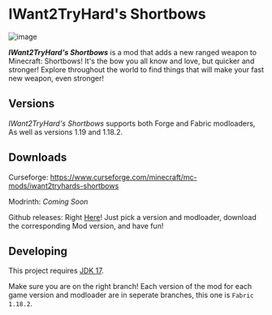 # IWant2TryHard's Shortbows

![image](https://raw.githubusercontent.com/MyNameTsThad/IW2THs-Shortbows/forge-119/.github/IWant2TryHard's%20Shortbows%20Banner.png "IWant2TryHard's Shortbows")

***IWant2TryHard's Shortbows*** is a mod that adds a new ranged weapon to Minecraft: Shortbows! It's the bow you all know and love, but quicker and stronger!
Explore throughout the world to find things that will make your fast new weapon, even stronger!

## Versions
*IWant2TryHard's Shortbows* supports both Forge and Fabric modloaders, As well as versions 1.19 and 1.18.2.

## Downloads

Curseforge: https://www.curseforge.com/minecraft/mc-mods/iwant2tryhards-shortbows

Modrinth: *Coming Soon*

Github releases: Right [Here](https://github.com/MyNameTsThad/IW2THs-Shortbows/releases/latest)! Just pick a version and modloader, download the corresponding Mod version, and have fun!

## Developing
This project requires [JDK 17](https://adoptium.net/).

Make sure you are on the right branch! Each version of the mod for each game version and modloader are in seperate branches, this one is `Fabric 1.18.2`.
